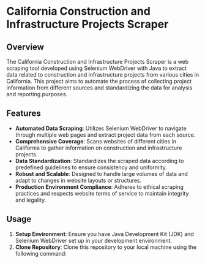 # California Construction and Infrastructure Projects Scraper

## Overview
The California Construction and Infrastructure Projects Scraper is a web scraping tool developed using Selenium WebDriver with Java to extract data related to construction and infrastructure projects from various cities in California. This project aims to automate the process of collecting project information from different sources and standardizing the data for analysis and reporting purposes.

## Features
- **Automated Data Scraping**: Utilizes Selenium WebDriver to navigate through multiple web pages and extract project data from each source.
- **Comprehensive Coverage**: Scans websites of different cities in California to gather information on construction and infrastructure projects.
- **Data Standardization**: Standardizes the scraped data according to predefined guidelines to ensure consistency and uniformity.
- **Robust and Scalable**: Designed to handle large volumes of data and adapt to changes in website layouts or structures.
- **Production Environment Compliance**: Adheres to ethical scraping practices and respects website terms of service to maintain integrity and legality.

## Usage
1. **Setup Environment**: Ensure you have Java Development Kit (JDK) and Selenium WebDriver set up in your development environment.
2. **Clone Repository**: Clone this repository to your local machine using the following command:
